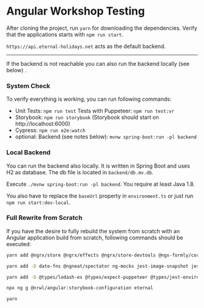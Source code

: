# Angular Workshop Testing

After cloning the project, run `yarn` for downloading the dependencies. Verify
that the applications starts with `npm run start`.

`https://api.eternal-holidays.net` acts as the default backend.

---

If the backend is not reachable you can also run the backend locally (see below)
.

### System Check

To verify everything is working, you can run following commands:

- Unit Tests: `npm run test`
  Tests with Puppeteer: `npm run test:vr`
- Storybook: `npm run storybook` (Storybook should start
  on http://localhost:6000)
- Cypress: `npm run e2e:watch`
- optional: Backend (see notes below): `mvnw spring-boot:run -pl backend`

### Local Backend

You can run the backend also locally. It is written in Spring Boot and uses H2
as database. The db file is located in `backend/db.mv.db`.

Execute `./mvnw spring-boot:run -pl backend`. You require at least Java 1.8.

You also have to replace the `baseUrl` property in `environment.ts` or just
run `npm run start:dev-local`.

### Full Rewrite from Scratch

If you have the desire to fully rebuild the system from scratch with an Angular
application build from scratch, following commands should be executed:

```bash
yarn add @ngrx/store @ngrx/effects @ngrx/store-devtools @ngx-formly/core @ngx-formly/material lodash-es

yarn add -D date-fns @ngneat/spectator ng-mocks jest-image-snapshot jest-puppeteer ngx-build-plus rxjs-marbles puppeteer puppeteer-full-page-screenshot @nrwl/storybook

yarn add -D @types/lodash-es @types/expect-puppeteer @types/jest-environment-puppeteer @types/jest-image-snapshot @types/puppeteer @jscutlery/cypress-harness cypress-pipe

npx ng g @nrwl/angular:storybook-configuration eternal

yarn

```
